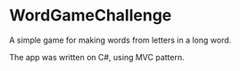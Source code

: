 # WordGameChallenge

A simple game for making words from letters in a long word.

The app was written on C#, using MVC pattern.
